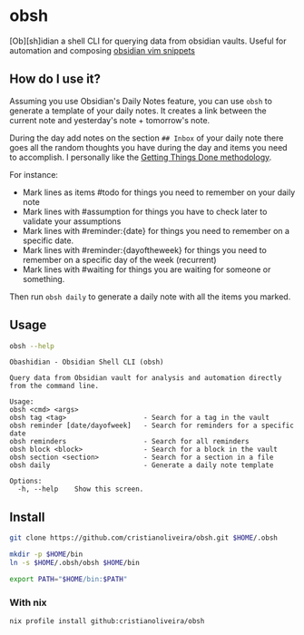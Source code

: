 # obsh

[Ob][sh]idian a shell CLI for querying data from obsidian vaults. 
Useful for automation and composing [obsidian vim snippets](https://github.com/cristianoliveira/dotfiles/blob/main/nvim/mysnippets/markdown.snippets)

## How do I use it?

Assuming you use Obsidian's Daily Notes feature, you can use `obsh` to generate 
a template of your daily notes. It creates a link between the current note and
yesterday's note + tomorrow's note.

During the day add notes on the section `## Inbox` of your daily note there goes
all the random thoughts you have during the day and items you need to accomplish. 
I personally like the [Getting Things Done methodology](https://en.wikipedia.org/wiki/Getting_Things_Done).

For instance:

 - Mark lines as items #todo for things you need to remember on your daily note
 - Mark lines with #assumption for things you have to check later to validate your assumptions
 - Mark lines with #reminder:{date} for things you need to remember on a specific date.
 - Mark lines with #reminder:{dayoftheweek} for things you need to remember on a specific day of the week (recurrent)
 - Mark lines with #waiting for things you are waiting for someone or something.

Then run `obsh daily` to generate a daily note with all the items you marked.

## Usage

```sh
obsh --help
```

```
Obashidian - Obsidian Shell CLI (obsh)

Query data from Obsidian vault for analysis and automation directly from the command line.

Usage:
obsh <cmd> <args>
obsh tag <tag>                   - Search for a tag in the vault
obsh reminder [date/dayofweek]   - Search for reminders for a specific date
obsh reminders                   - Search for all reminders
obsh block <block>               - Search for a block in the vault
obsh section <section>           - Search for a section in a file
obsh daily                       - Generate a daily note template

Options:
  -h, --help    Show this screen.
```

## Install

```sh
git clone https://github.com/cristianoliveira/obsh.git $HOME/.obsh

mkdir -p $HOME/bin
ln -s $HOME/.obsh/obsh $HOME/bin

export PATH="$HOME/bin:$PATH"
```

### With nix

```sh
nix profile install github:cristianoliveira/obsh
```

